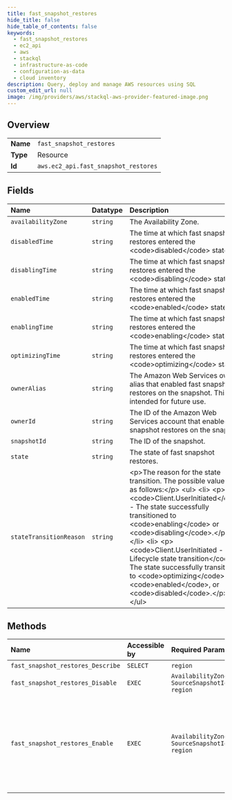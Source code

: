 ```yaml
---
title: fast_snapshot_restores
hide_title: false
hide_table_of_contents: false
keywords:
  - fast_snapshot_restores
  - ec2_api
  - aws    
  - stackql
  - infrastructure-as-code
  - configuration-as-data
  - cloud inventory
description: Query, deploy and manage AWS resources using SQL
custom_edit_url: null
image: /img/providers/aws/stackql-aws-provider-featured-image.png
---
```

  
    

## Overview
<table><tbody>
<tr><td><b>Name</b></td><td><code>fast_snapshot_restores</code></td></tr>
<tr><td><b>Type</b></td><td>Resource</td></tr>
<tr><td><b>Id</b></td><td><code>aws.ec2_api.fast_snapshot_restores</code></td></tr>
</tbody></table>

## Fields
| Name | Datatype | Description |
|:-----|:---------|:------------|
| `availabilityZone` | `string` | The Availability Zone. |
| `disabledTime` | `string` | The time at which fast snapshot restores entered the &lt;code&gt;disabled&lt;/code&gt; state. |
| `disablingTime` | `string` | The time at which fast snapshot restores entered the &lt;code&gt;disabling&lt;/code&gt; state. |
| `enabledTime` | `string` | The time at which fast snapshot restores entered the &lt;code&gt;enabled&lt;/code&gt; state. |
| `enablingTime` | `string` | The time at which fast snapshot restores entered the &lt;code&gt;enabling&lt;/code&gt; state. |
| `optimizingTime` | `string` | The time at which fast snapshot restores entered the &lt;code&gt;optimizing&lt;/code&gt; state. |
| `ownerAlias` | `string` | The Amazon Web Services owner alias that enabled fast snapshot restores on the snapshot. This is intended for future use. |
| `ownerId` | `string` | The ID of the Amazon Web Services account that enabled fast snapshot restores on the snapshot. |
| `snapshotId` | `string` | The ID of the snapshot. |
| `state` | `string` | The state of fast snapshot restores. |
| `stateTransitionReason` | `string` | &lt;p&gt;The reason for the state transition. The possible values are as follows:&lt;/p&gt; &lt;ul&gt; &lt;li&gt; &lt;p&gt; &lt;code&gt;Client.UserInitiated&lt;/code&gt; - The state successfully transitioned to &lt;code&gt;enabling&lt;/code&gt; or &lt;code&gt;disabling&lt;/code&gt;.&lt;/p&gt; &lt;/li&gt; &lt;li&gt; &lt;p&gt; &lt;code&gt;Client.UserInitiated - Lifecycle state transition&lt;/code&gt; - The state successfully transitioned to &lt;code&gt;optimizing&lt;/code&gt;, &lt;code&gt;enabled&lt;/code&gt;, or &lt;code&gt;disabled&lt;/code&gt;.&lt;/p&gt; &lt;/li&gt; &lt;/ul&gt; |
## Methods
| Name | Accessible by | Required Params | Description |
|:-----|:--------------|:----------------|:------------|
| `fast_snapshot_restores_Describe` | `SELECT` | `region` | Describes the state of fast snapshot restores for your snapshots. |
| `fast_snapshot_restores_Disable` | `EXEC` | `AvailabilityZone, SourceSnapshotId, region` | Disables fast snapshot restores for the specified snapshots in the specified Availability Zones. |
| `fast_snapshot_restores_Enable` | `EXEC` | `AvailabilityZone, SourceSnapshotId, region` | &lt;p&gt;Enables fast snapshot restores for the specified snapshots in the specified Availability Zones.&lt;/p&gt; &lt;p&gt;You get the full benefit of fast snapshot restores after they enter the &lt;code&gt;enabled&lt;/code&gt; state. To get the current state of fast snapshot restores, use &lt;a&gt;DescribeFastSnapshotRestores&lt;/a&gt;. To disable fast snapshot restores, use &lt;a&gt;DisableFastSnapshotRestores&lt;/a&gt;.&lt;/p&gt; &lt;p&gt;For more information, see &lt;a href="https://docs.aws.amazon.com/AWSEC2/latest/UserGuide/ebs-fast-snapshot-restore.html"&gt;Amazon EBS fast snapshot restore&lt;/a&gt; in the &lt;i&gt;Amazon Elastic Compute Cloud User Guide&lt;/i&gt;.&lt;/p&gt; |
